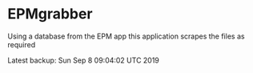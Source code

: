 # EPMgrabber
Using a database from the EPM app this application scrapes the files as required


Latest backup: Sun Sep 8 09:04:02 UTC 2019
